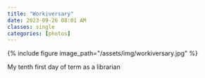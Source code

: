 ```yaml
---
title: "Workiversary"
date: 2023-09-26 08:01 AM
classes: single
categories: [photos]
---
```

{% include figure image_path="/assets/img/workiversary.jpg" %}

My tenth first day of term as a librarian
